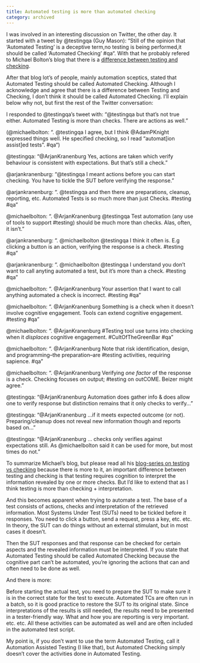 ```yaml
---
title: Automated testing is more than automated checking
category: archived
---
```


I was involved in an interesting discussion on Twitter, the other day. It started with a tweet by @testingqa (Guy Mason): “Still of the opinion that ‘Automated Testing’ is a deceptive term,no testing is being performed,it should be called ‘Automated Checking’ #qa“. With that he probably refered to Michael Bolton’s blog that there is a [difference between testing and checking](https://developsense.com/blog/2009/08/testing-vs-checking).

After that blog lot’s of people, mainly automation sceptics, stated that Automated Testing should be called Automated Checking. Although I acknowledge and agree that there is a difference between Testing and Checking, I don’t think it should be called Automated Checking. I’ll explain below why not, but first the rest of the Twitter conversation:

I responded to @testingqa’s tweet with: “@testingqa but that’s not true either. Automated Testing is more than checks. There are actions as well.”

(@michaelbolton: “. @testingqa I agree, but I think @AdamPKnight expressed things well. He specified checking, so I read “automat[ion assist]ed tests”. #qa“)

@testingqa: “@ArjanKranenburg Yes, actions are taken which verify behaviour is consistent with expectations. But that’s still a check.”

@arjankranenburg: “@testingqa I meant actions before you can start checking. You have to tickle the SUT before verifying the response.”

@arjankranenburg: “. @testingqa and then there are preparations, cleanup, reporting, etc. Automated Tests is so much more than just Checks. #testing #qa”

@michaelbolton: “. @ArjanKranenburg @testingqa Test automation (any use of tools to support #testing) should be much more than checks. Alas, often, it isn’t.”

@arjankranenburg: “. @michaelbolton @testingqa I think it often is. E.g clicking a button is an action, verifying the response is a check. #testing #qa”

@arjankranenburg: “. @michaelbolton @testingqa I understand you don’t want to call anyting automated a test, but it’s more than a check. #testing #qa”

@michaelbolton: “. @ArjanKranenburg Your assertion that I want to call anything automated a check is incorrect. #testing #qa”

@michaelbolton: “. @ArjanKranenburg Something is a check when it doesn’t involve cognitive engagement. Tools can extend cognitive engagement. #testing #qa”

@michaelbolton: “. @ArjanKranenburg #Testing tool use turns into checking when it *displaces* cognitive engagement. #CultOfTheGreenBar #qa”

@michaelbolton: “. @ArjanKranenburg Note that risk identification, design, and programming–the preparation–are #testing activities, requiring sapience. #qa”

@michaelbolton: “. @ArjanKranenburg Verifying *one factor* of the response is a check. Checking focuses on output; #testing on outCOME. Beizer might agree.”

@testingqa: “@ArjanKranenburg Automation does gather info & does allow one to verify response but distinction remains that it only checks to verify…”

@testingqa: “@ArjanKranenburg …if it meets expected outcome (or not). Preparing/cleanup does not reveal new information though and reports based on…”

@testingqa: “@ArjanKranenburg … checks only verifies against expectations still. As @michaelbolton said it can be used for more, but most times do not.”

To summarize Michael’s blog, but please read all his [blog-series on testing vs checking](http://www.developsense.com/blog/category/testing-vs-checking/) because there is more to it, an important difference between testing and checking is that testing requires cognition to interpret the information revealed by one or more checks. But I’d like to extend that as I think testing is more than checking + interpretation.

And this becomes apparent when trying to automate a test. The base of a test consists of actions, checks and interpretation of the retrieved information. Most Systems Under Test (SUTs) need to be tickled before it responses. You need to click a button, send a request, press a key, etc. etc. In theory, the SUT can do things without an external stimulant, but in most cases it doesn’t.

Then the SUT responses and that response can be checked for certain aspects and the revealed information must be interpreted. If you state that Automated Testing should be called Automated Checking because the cognitive part can’t be automated, you’re ignoring the actions that can and often need to be done as well.

And there is more:

Before starting the actual test, you need to prepare the SUT to make sure it is in the correct state for the test to execute.
Automated TCs are often run in a batch, so it is good practice to restore the SUT to its original state.
Since interpretations of the results is still needed, the results need to be presented in a tester-friendly way. What and how you are reporting is very important.
etc. etc.
All these activities can be automated as well and are often included in the automated test script.

My point is, if you don’t want to use the term Automated Testing, call it Automation Assisted Testing (I like that), but Automated Checking simply doesn’t cover the activities done in Automated Testing.
